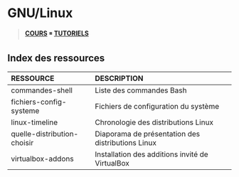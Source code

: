 # GNU/Linux

> [**COURS**](https://www.youtube.com/playlist?list=PLrSOXFDHBtfHKxuz6NySItyf4iSEcTw97) ◾ [**TUTORIELS**](https://www.youtube.com/playlist?list=PLrSOXFDHBtfHKxuz6NySItyf4iSEcTw97)

## Index des ressources

|RESSOURCE|DESCRIPTION|
|:--|:--|
|commandes-shell|Liste des commandes Bash|
|fichiers-config-systeme|Fichiers de configuration du système|
|linux-timeline|Chronologie des distributions Linux|
|quelle-distribution-choisir|Diaporama de présentation des distributions Linux|
|virtualbox-addons|Installation des additions invité de VirtualBox|
